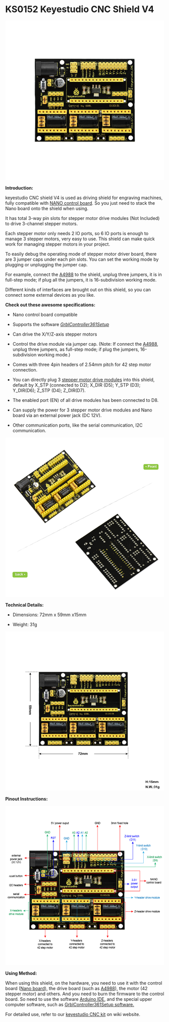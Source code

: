 #  **KS0152 Keyestudio CNC Shield V4**

![](KS0152\media/0b6203d79d9694f394fa578aae636ecd.jpeg)

**Introduction:**

keyestudio CNC shield V4 is used as driving shield for engraving machines, fully
compatible with [NANO control
board](http://wiki.keyestudio.com/index.php/Ks0173_keyestudio_Nano_ch340). So
you just need to stack the Nano board onto the shield when using.

It has total 3-way pin slots for stepper motor drive modules (Not Included) to
drive 3-channel stepper motors.

Each stepper motor only needs 2 IO ports, so 6 IO ports is enough to manage 3
stepper motors, very easy to use. This shield can make quick work for managing
stepper motors in your project.

To easily debug the operating mode of stepper motor driver board, there are 3
jumper caps under each pin slots. You can set the working mode by plugging or
unplugging the jumper cap.

For example, connect the
[A4988](http://www.keyestudio.com/keyestudio-reprap-stepper-motor-driver.html)
to the shield, unplug three jumpers, it is in full-step mode; if plug all the
jumpers, it is 16-subdivision working mode.

Different kinds of interfaces are brought out on this shield, so you can connect
some external devices as you like.

**Check out these awesome specifications:**

-   Nano control board compatible

-   Supports the software
    [*GrblController361Setup*](https://drive.google.com/open?id=1JSCtHr7FLF7UMxXeVGpwMbWn3BVZo7jh)

-   Can drive the X/Y/Z-axis stepper motors

-   Control the drive module via jumper cap. (Note: If connect the
    [A4988](http://www.keyestudio.com/keyestudio-reprap-stepper-motor-driver.html),
    unplug three jumpers, as full-step mode; if plug the jumpers, 16-subdivision
    working mode.)

-   Comes with three 4pin headers of 2.54mm pitch for 42 step motor connection.

-   You can directly plug 3 [stepper motor drive
    modules](http://www.keyestudio.com/keyestudio-drv8825-stepper-motor-driver-for-3d-printer.html)
    into this shield, default by X_STP (connected to D2); X_DIR (D5); Y_STP
    (D3); Y_DIR(D6); Z_STP (D4); Z_DIR(D7).

-   The enabled port (EN) of all drive modules has been connected to D8.

-   Can supply the power for 3 stepper motor drive modules and Nano board via an
    external power jack (DC 12V).

-   Other communication ports, like the serial communication, I2C communication.

![](KS0152\media/301605835d99d0132db913e7b4b12b39.jpeg)

**Technical Details:**

-   Dimensions: 72mm x 59mm x15mm

-   Weight: 31g

**![](KS0152\media/3d5d009440c364ed169921ded3eec5f3.jpeg)**

**Pinout Instructions:**

**![](KS0152\media/6681ece286e9cbe8fd661d22f7e159e0.jpeg)**

**Using Method:**

When using this shield, on the hardware, you need to use it with the control
board ([Nano
board](http://wiki.keyestudio.com/index.php/Ks0173_keyestudio_Nano_ch340)), the
drive board (such as
[A4988](http://www.keyestudio.com/keyestudio-reprap-stepper-motor-driver.html)),
the motor (42 stepper motor) and others. And you need to burn the firmware to
the control board. So need to use the software [Arduino
IDE](http://wiki.keyestudio.com/index.php/How_to_Download_Arduino_IDE), and the
special upper computer software, such as [GrblController361Setup
software.](https://drive.google.com/open?id=1JSCtHr7FLF7UMxXeVGpwMbWn3BVZo7jh)

For detailed use, refer to our [keyestudio CNC
kit](http://wiki.keyestudio.com/index.php/Ks0096_keyestudio_CNC_Kit_/_CNC_Shield_V4.0_%2B_Nano_3.0%2B3pcs_a4988_Driver_/_GRBL_Compatible)
on wiki website.
